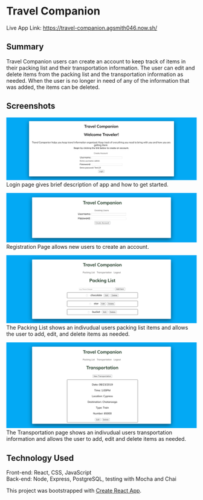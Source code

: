 # Travel Companion
Live App Link: https://travel-companion.agsmith046.now.sh/

## Summary
Travel Companion users can create an account to keep track of items in their packing list and their transportation information. The user can edit and delete items from the packing list and the transportation information as needed. When the user is no longer in need of any of the information that was added, the items can be deleted. 

## Screenshots
![Login Page](./screely-1565978215311.png?raw=true "Login Page")
Login page gives brief description of app and how to get started.

![Registration Page](./screely-1565966425044.png?raw=true "Registration Page")
Registration Page allows new users to create an account.

![Packing List](./screely-1565966365847.png?raw=true "Packing List")
The Packing List shows an indivudual users packing list items and allows the user to add, edit, and delete items as needed.

![Transportation](./screely-1565979129610.png?raw=true "Transportation")
The Transportation page shows an indivudual users transportation information and allows the user to add, edit and delete items as needed.

## Technology Used
Front-end: React, CSS, JavaScript  
Back-end: Node, Express, PostgreSQL, testing with Mocha and Chai


This project was bootstrapped with [Create React App](https://github.com/facebook/create-react-app).